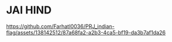 ﻿# JAI HIND


https://github.com/FarhatI0036/PRJ_indian-flag/assets/138142512/87a68fa2-a2b3-4ca5-bf19-da3b7af1da26

